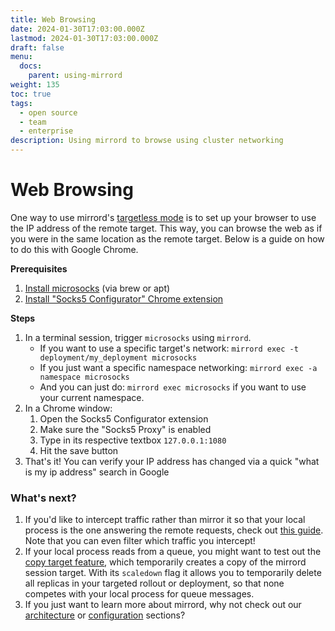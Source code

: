 ```yaml
---
title: Web Browsing
date: 2024-01-30T17:03:00.000Z
lastmod: 2024-01-30T17:03:00.000Z
draft: false
menu:
  docs:
    parent: using-mirrord
weight: 135
toc: true
tags:
  - open source
  - team
  - enterprise
description: Using mirrord to browse using cluster networking
---
```


# Web Browsing

One way to use mirrord's [targetless mode](targetless.md) is to set up your browser to use the IP address of the remote target. This way, you can browse the web as if you were in the same location as the remote target. Below is a guide on how to do this with Google Chrome.

**Prerequisites**

1. [Install microsocks](https://github.com/rofl0r/microsocks) (via brew or apt)
2. [Install "Socks5 Configurator" Chrome extension](https://chromewebstore.google.com/detail/socks5-configurator/hnpgnjkeaobghpjjhaiemlahikgmnghb)

**Steps**

1. In a terminal session, trigger `microsocks` using `mirrord`.
   * If you want to use a specific target's network: `mirrord exec -t deployment/my_deployment microsocks`
   * If you just want a specific namespace networking: `mirrord exec -a namespace microsocks`
   * And you can just do: `mirrord exec microsocks` if you want to use your current namespace.
2. In a Chrome window:
   1. Open the Socks5 Configurator extension
   2. Make sure the "Socks5 Proxy" is enabled
   3. Type in its respective textbox `127.0.0.1:1080`
   4. Hit the save button
3. That's it! You can verify your IP address has changed via a quick "what is my ip address" search in Google

### What's next?

1. If you'd like to intercept traffic rather than mirror it so that your local process is the one answering the remote requests, check out [this guide](steal.md). Note that you can even filter which traffic you intercept!
2. If your local process reads from a queue, you might want to test out the [copy target feature](copy-target.md), which temporarily creates a copy of the mirrord session target. With its `scaledown` flag it allows you to temporarily delete all replicas in your targeted rollout or deployment, so that none competes with your local process for queue messages.
3. If you just want to learn more about mirrord, why not check out our [architecture](../ref/architecture.md) or [configuration](https://app.gitbook.com/s/Z7vBpFMZTH8vUGJBGRZ4/) sections?
